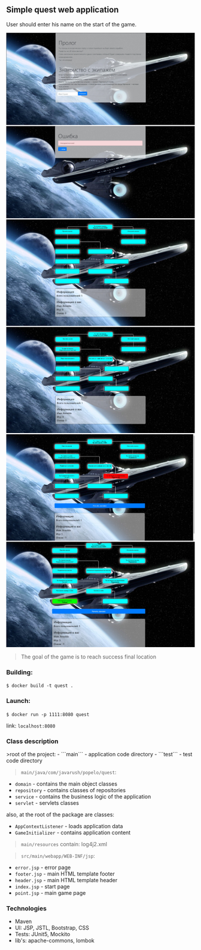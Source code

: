 <h2>Simple quest web application</h2>

User should enter his name on the start of the game.

![alt text](/readme/1670841151179.jpg)
![alt text](/readme/1670841160209.jpg)
![alt text](/readme/1670841242174.jpg)
![alt text](/readme/1670841254957.jpg)
![alt text](/readme/1670841264691.jpg)
![alt text](/readme/1670841321035.jpg)

>The goal of the game is to reach success final location

<h3><a>Building: </a></h3>

```$ docker build -t quest .```

<h3 ><a>Launch:</a></h3>

```$ docker run -p 1111:8080 quest```

link: ```localhost:8080```

<h3 ><a>Class description</a></h3>
>root of the project:
- ```main``` - application code directory
-  ```test``` - test code directory

>```main/java/com/javarush/popelo/quest```:
- ```domain``` - contains the main object classes
- ```repository``` - contains classes of repositories
- ```service``` - contains the business logic of the application
- ```servlet``` - servlets classes

also, at the root of the package are classes:

- ```AppContextListener``` - loads application data
- ```GameInitializer``` - contains application content

>```main/resources``` contain: log4j2.xml
>

>```src/main/webapp/WEB-INF/jsp```:
- ```error.jsp``` - error page
- ```footer.jsp``` - main HTML template footer
- ```header.jsp``` - main HTML template header
- ```index.jsp``` - start page
- ```point.jsp``` - main game page
  
<h3><a>Technologies</a></h3>

- Maven
- UI: JSP, JSTL, Bootstrap, CSS
- Tests: JUnit5, Mockito
- lib's: apache-commons, lombok

